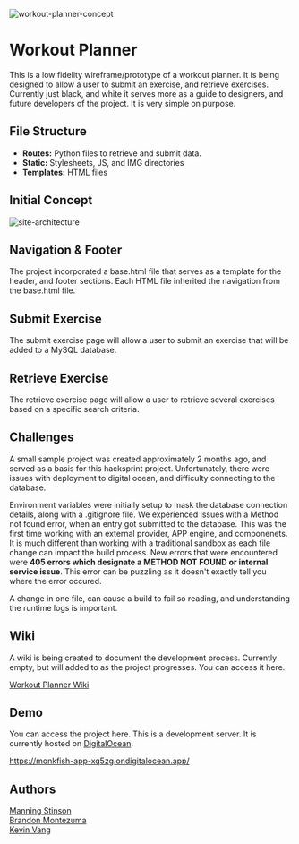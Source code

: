
![workout-planner-concept](https://github.com/manningstinson/workout-planner/assets/104523090/05b6a497-c456-47f0-a7ea-10e057dd5023)

# Workout Planner
This is a low fidelity wireframe/prototype of a workout planner.  It is being designed to allow a user to submit an exercise, and retrieve exercises. Currently just black, and white it serves more as a guide to designers, and future developers of the project.  It is very simple on purpose.  

## File Structure
- **Routes:** Python files to retrieve and submit data.
- **Static:** Stylesheets, JS, and IMG directories
- **Templates:** HTML files

## Initial Concept
![site-architecture](https://github.com/manningstinson/workout-planner/assets/104523090/6fd7c4f5-c16a-438c-80b7-ee02db0fe40f)

## Navigation & Footer
The project incorporated a base.html file that serves as a template for the header, and footer sections. Each HTML file inherited the navigation from the base.html file. 

## Submit Exercise
The submit exercise page will allow a user to submit an exercise that will be added to a MySQL database. 

## Retrieve Exercise 
The retrieve exercise page will allow a user to retrieve several exercises based on a specific search criteria.

## Challenges
A small sample project was created approximately 2 months ago, and served as a basis for this hacksprint project.  Unfortunately, there were issues with deployment to digital ocean, and difficulty connecting to the database. 

Environment variables were initially setup to mask the database connection details, along with a .gitignore file.  We experienced issues with a Method not found error, when an entry got submitted to the database.  This was the first time working with an external provider, APP engine, and componenets. It is much different than working with a traditional sandbox as each file change can impact the build process. New errors that were encountered were **405 errors which designate a METHOD NOT FOUND or internal service issue**.  This error can be puzzling as it doesn't exactly tell you where the error occured. 

A change in one file, can cause a build to fail so reading, and understanding the runtime logs is important. 

## Wiki
A wiki is being created to document the development process.  Currently empty, but will added to as the project progresses.
You can access it here.

[Workout Planner Wiki](https://github.com/manningstinson/workout-planner/wiki) 

## Demo
You can access the project here.  This is a development server. It is currently hosted on [DigitalOcean](https://www.digitalocean.com/).

https://monkfish-app-xq5zg.ondigitalocean.app/

## Authors
[Manning Stinson](https://github.com/manningstinson) <br>
[Brandon Montezuma](https://github.com/bmontezuma) <br>
[Kevin Vang](https://github.com/kvang2)
